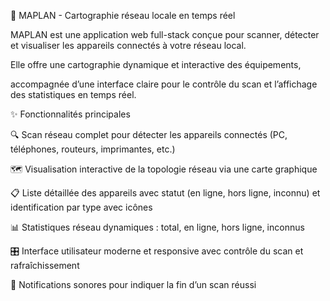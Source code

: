 🚀 MAPLAN - Cartographie réseau locale en temps réel

MAPLAN est une application web full-stack conçue pour scanner, détecter et visualiser les appareils connectés à votre réseau local. 

Elle offre une cartographie dynamique et interactive des équipements, 

accompagnée d’une interface claire pour le contrôle du scan et l’affichage des statistiques en temps réel.

✨ Fonctionnalités principales

🔍 Scan réseau complet pour détecter les appareils connectés (PC, téléphones, routeurs, imprimantes, etc.)

🗺️ Visualisation interactive de la topologie réseau via une carte graphique

📋 Liste détaillée des appareils avec statut (en ligne, hors ligne, inconnu) et identification par type avec icônes

📊 Statistiques réseau dynamiques : total, en ligne, hors ligne, inconnus

🎛️ Interface utilisateur moderne et responsive avec contrôle du scan et rafraîchissement

🔔 Notifications sonores pour indiquer la fin d’un scan réussi

